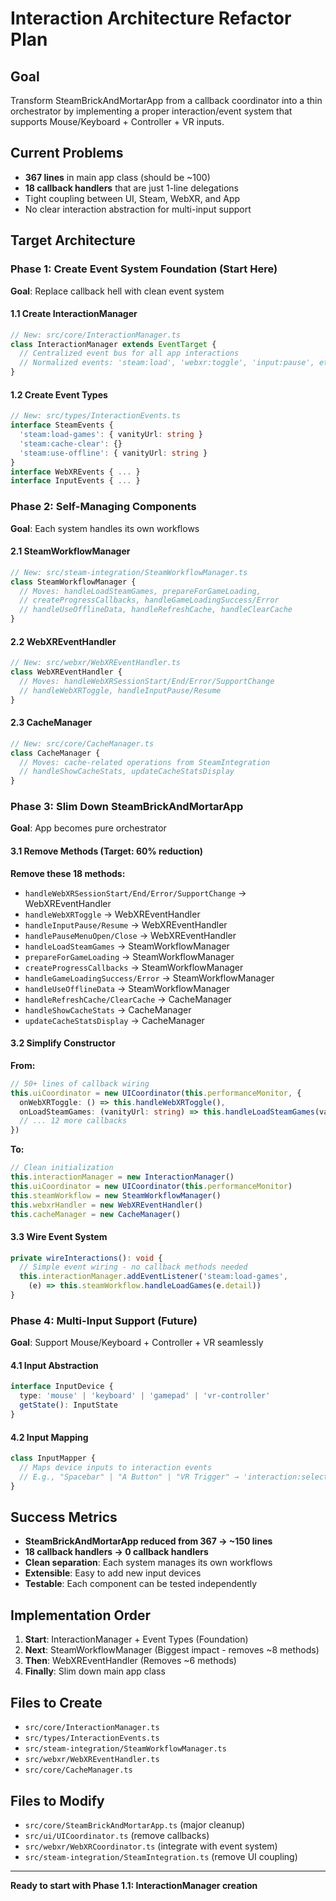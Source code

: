 # Interaction Architecture Refactor Plan

## Goal
Transform SteamBrickAndMortarApp from a callback coordinator into a thin orchestrator by implementing a proper interaction/event system that supports Mouse/Keyboard + Controller + VR inputs.

## Current Problems
- **367 lines** in main app class (should be ~100)
- **18 callback handlers** that are just 1-line delegations
- Tight coupling between UI, Steam, WebXR, and App
- No clear interaction abstraction for multi-input support

## Target Architecture

### Phase 1: Create Event System Foundation (Start Here)
**Goal**: Replace callback hell with clean event system

#### 1.1 Create InteractionManager
```typescript
// New: src/core/InteractionManager.ts
class InteractionManager extends EventTarget {
  // Centralized event bus for all app interactions
  // Normalized events: 'steam:load', 'webxr:toggle', 'input:pause', etc.
}
```

#### 1.2 Create Event Types
```typescript
// New: src/types/InteractionEvents.ts  
interface SteamEvents {
  'steam:load-games': { vanityUrl: string }
  'steam:cache-clear': {}
  'steam:use-offline': { vanityUrl: string }
}
interface WebXREvents { ... }
interface InputEvents { ... }
```

### Phase 2: Self-Managing Components  
**Goal**: Each system handles its own workflows

#### 2.1 SteamWorkflowManager
```typescript
// New: src/steam-integration/SteamWorkflowManager.ts
class SteamWorkflowManager {
  // Moves: handleLoadSteamGames, prepareForGameLoading, 
  // createProgressCallbacks, handleGameLoadingSuccess/Error
  // handleUseOfflineData, handleRefreshCache, handleClearCache
}
```

#### 2.2 WebXREventHandler  
```typescript  
// New: src/webxr/WebXREventHandler.ts
class WebXREventHandler {
  // Moves: handleWebXRSessionStart/End/Error/SupportChange
  // handleWebXRToggle, handleInputPause/Resume
}
```

#### 2.3 CacheManager
```typescript
// New: src/core/CacheManager.ts  
class CacheManager {
  // Moves: cache-related operations from SteamIntegration
  // handleShowCacheStats, updateCacheStatsDisplay
}
```

### Phase 3: Slim Down SteamBrickAndMortarApp
**Goal**: App becomes pure orchestrator

#### 3.1 Remove Methods (Target: 60% reduction)
**Remove these 18 methods:**
- `handleWebXRSessionStart/End/Error/SupportChange` → WebXREventHandler
- `handleWebXRToggle` → WebXREventHandler  
- `handleInputPause/Resume` → WebXREventHandler
- `handlePauseMenuOpen/Close` → WebXREventHandler
- `handleLoadSteamGames` → SteamWorkflowManager
- `prepareForGameLoading` → SteamWorkflowManager
- `createProgressCallbacks` → SteamWorkflowManager
- `handleGameLoadingSuccess/Error` → SteamWorkflowManager
- `handleUseOfflineData` → SteamWorkflowManager
- `handleRefreshCache/ClearCache` → CacheManager
- `handleShowCacheStats` → CacheManager
- `updateCacheStatsDisplay` → CacheManager

#### 3.2 Simplify Constructor
**From:**
```typescript
// 50+ lines of callback wiring
this.uiCoordinator = new UICoordinator(this.performanceMonitor, {
  onWebXRToggle: () => this.handleWebXRToggle(),
  onLoadSteamGames: (vanityUrl: string) => this.handleLoadSteamGames(vanityUrl),
  // ... 12 more callbacks
})
```

**To:**
```typescript
// Clean initialization
this.interactionManager = new InteractionManager()
this.uiCoordinator = new UICoordinator(this.performanceMonitor)
this.steamWorkflow = new SteamWorkflowManager()
this.webxrHandler = new WebXREventHandler()
this.cacheManager = new CacheManager()
```

#### 3.3 Wire Event System
```typescript
private wireInteractions(): void {
  // Simple event wiring - no callback methods needed
  this.interactionManager.addEventListener('steam:load-games', 
    (e) => this.steamWorkflow.handleLoadGames(e.detail))
}
```

### Phase 4: Multi-Input Support (Future)
**Goal**: Support Mouse/Keyboard + Controller + VR seamlessly

#### 4.1 Input Abstraction
```typescript  
interface InputDevice {
  type: 'mouse' | 'keyboard' | 'gamepad' | 'vr-controller'
  getState(): InputState
}
```

#### 4.2 Input Mapping
```typescript
class InputMapper {
  // Maps device inputs to interaction events
  // E.g., "Spacebar" | "A Button" | "VR Trigger" → 'interaction:select'
}
```

## Success Metrics
- **SteamBrickAndMortarApp reduced from 367 → ~150 lines** 
- **18 callback handlers → 0 callback handlers**
- **Clean separation**: Each system manages its own workflows
- **Extensible**: Easy to add new input devices
- **Testable**: Each component can be tested independently

## Implementation Order
1. **Start**: InteractionManager + Event Types (Foundation)
2. **Next**: SteamWorkflowManager (Biggest impact - removes ~8 methods)
3. **Then**: WebXREventHandler (Removes ~6 methods) 
4. **Finally**: Slim down main app class

## Files to Create
- `src/core/InteractionManager.ts`
- `src/types/InteractionEvents.ts`
- `src/steam-integration/SteamWorkflowManager.ts`
- `src/webxr/WebXREventHandler.ts`
- `src/core/CacheManager.ts`

## Files to Modify
- `src/core/SteamBrickAndMortarApp.ts` (major cleanup)
- `src/ui/UICoordinator.ts` (remove callbacks)
- `src/webxr/WebXRCoordinator.ts` (integrate with event system)
- `src/steam-integration/SteamIntegration.ts` (remove UI coupling)

---

**Ready to start with Phase 1.1: InteractionManager creation**
